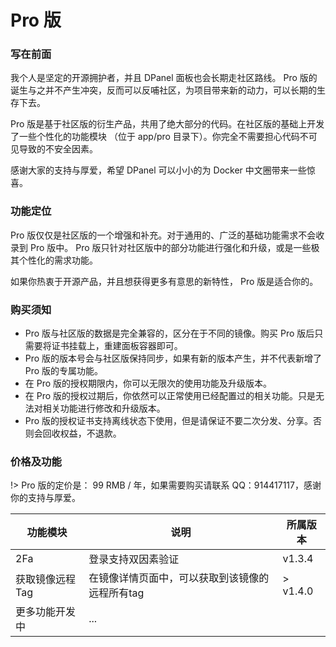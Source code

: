 # Pro 版

### 写在前面

我个人是坚定的开源拥护者，并且 DPanel 面板也会长期走社区路线。
Pro 版的诞生与之并不产生冲突，反而可以反哺社区，为项目带来新的动力，可以长期的生存下去。

Pro 版是基于社区版的衍生产品，共用了绝大部分的代码。在社区版的基础上开发了一些个性化的功能模块
（位于 app/pro 目录下）。你完全不需要担心代码不可见导致的不安全因素。

感谢大家的支持与厚爱，希望 DPanel 可以小小的为 Docker 中文圈带来一些惊喜。

### 功能定位

Pro 版仅仅是社区版的一个增强和补充。对于通用的、广泛的基础功能需求不会收录到 Pro 版中。
Pro 版只针对社区版中的部分功能进行强化和升级，或是一些极其个性化的需求功能。

如果你热衷于开源产品，并且想获得更多有意思的新特性， Pro 版是适合你的。

### 购买须知

- Pro 版与社区版的数据是完全兼容的，区分在于不同的镜像。购买 Pro 版后只需要将证书挂载上，重建面板容器即可。
- Pro 版的版本号会与社区版保持同步，如果有新的版本产生，并不代表新增了 Pro 版的专属功能。
- 在 Pro 版的授权期限内，你可以无限次的使用功能及升级版本。
- 在 Pro 版的授权过期后，你依然可以正常使用已经配置过的相关功能。只是无法对相关功能进行修改和升级版本。
- Pro 版的授权证书支持离线状态下使用，但是请保证不要二次分发、分享。否则会回收权益，不退款。

### 价格及功能

!> Pro 版的定价是： 99 RMB / 年，如果需要购买请联系 QQ：914417117，感谢你的支持与厚爱。

|功能模块|说明|所属版本|
|---|---|---|
|2Fa|登录支持双因素验证|v1.3.4|
|获取镜像远程Tag|在镜像详情页面中，可以获取到该镜像的远程所有tag| > v1.4.0|
|更多功能开发中|...||

